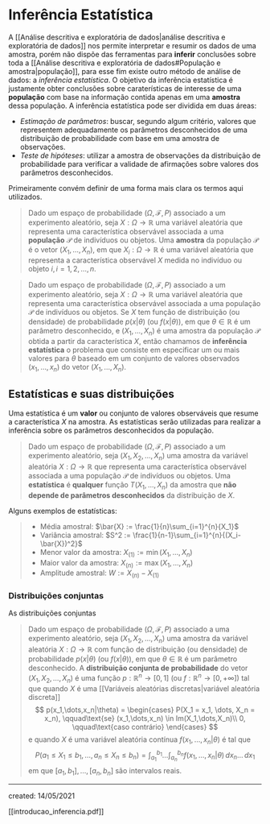 # Inferência Estatística
A [[Análise descritiva e exploratória de dados|análise descritiva e exploratória de dados]] nos permite interpretar e resumir os dados de uma amostra, porém não dispõe das ferramentas para **inferir** conclusões sobre toda a [[Análise descritiva e exploratória de dados#População e amostra|população]], para esse fim existe outro método de análise de dados: a *inferência estatística*.
O objetivo da inferência estatística é justamente obter conclusões sobre caraterísticas de interesse de uma **população** com base na informação contida apenas em uma **amostra** dessa população. A inferência estatística pode ser dividida em duas áreas:

- *Estimação de parâmetros*: buscar, segundo algum critério, valores que representem adequadamente os parâmetros desconhecidos de uma distribuição de probabilidade com base em uma amostra de observações.
- *Teste de hipóteses*: utilizar a amostra de observações da distribuição de probabilidade para verificar a validade de afirmações sobre valores dos parâmetros desconhecidos.

Primeiramente convém definir de uma forma mais clara os termos aqui utilizados.

> Dado um espaço de probabilidade $(\Omega, \mathcal{F}, P)$ associado a um experimento aleatório, seja $X : \Omega \rightarrow \mathbb{R}$ uma variável aleatória que representa uma característica observável associada a uma **população** $\mathcal{P}$ de indivíduos ou objetos. Uma **amostra** da população $\mathcal{P}$ é o vetor $(X_1,\dots,X_n)$, em que $X_i : \Omega \rightarrow \mathbb{R}$ é uma variável aleatória que representa a característica observável $X$ medida no indivíduo ou objeto $i,i=1,2,\dots, n$.

> Dado um espaço de probabilidade $(\Omega, \mathcal{F}, P)$ associado a um experimento aleatório, seja $X : \Omega \rightarrow \mathbb{R}$ uma variável aleatória que representa uma característica observável associada a uma população $\mathcal{P}$ de indivíduos ou objetos. Se $X$ tem função de distribuição (ou densidade) de probabilidade $p(x|\theta)$ (ou $f(x|\theta)$), em que $\theta \in \mathbb{R}$ é um parâmetro desconhecido, e $(X_1,\dots,X_n)$ é uma amostra da população $\mathcal{P}$ obtida a partir da característica $X$, então chamamos de **inferência estatística** o problema que consiste em especificar um ou mais valores para $\theta$ baseado em um conjunto de valores observados $(x_1,\dots,x_n)$ do vetor $(X_1,\dots,X_n)$.

## Estatísticas e suas distribuições
Uma estatística é um **valor** ou conjunto de valores observáveis que resume a característica $X$ na amostra. As estatísticas serão utilizadas para realizar a inferência sobre os parâmetros desconhecidos da população.

> Dado um espaço de probabilidade $(\Omega, \mathcal{F}, P)$ associado a um experimento aleatório, seja $(X_1, X_2, \dots, X_n)$ uma amostra da variável aleatória $X : \Omega \rightarrow \mathbb{R}$ que representa uma característica observável associada a uma população $\mathcal{P}$ de indivíduos ou objetos. Uma **estatística** é **qualquer** função $T(X_1,\dots,X_n)$ da amostra que **não depende de parâmetros desconhecidos** da distribuição de $X$.

Alguns exemplos de estatísticas:

> - Média amostral: $\bar{X} := \frac{1}{n}\sum_{i=1}^{n}{X_1}$
> - Variância amostral: $S^2 := \frac{1}{n-1}\sum_{i=1}^{n}{(X_i-\bar{X})^2}$
> - Menor valor da amostra: $X_{(1)} := \min{(X_1,\dots,X_n)}$
> - Maior valor da amostra: $X_{(n)} := \max{(X_1,\dots,X_n)}$
> - Amplitude amostral: $W := X_{(n)} - X_{(1)}$

### Distribuições conjuntas
As distribuições conjuntas

> Dado um espaço de probabilidade $(\Omega, \mathcal{F}, P)$ associado a uma experimento aleatório, seja $(X_1, X_2, \dots, X_n)$ uma amostra da variável aleatória $X : \Omega \rightarrow \mathbb{R}$ com função de distribuição (ou densidade) de probabilidade $p(x|\theta)$ (ou $f(x|\theta)$), em que $\theta \in \mathbb{R}$ é um parâmetro desconhecido. A **distribuição conjunta de probabilidade** do vetor $(X_1, X_2, \dots, X_n)$ é uma função $p : \mathbb{R}^n \rightarrow [0,1]$ (ou $f : \mathbb{R}^n \rightarrow [0,+\infty]$) tal que quando $X$ é uma [[Variáveis aleatórias discretas|variável aleatória discreta]]
>$$
  p(x_1,\dots,x_n|\theta) =
  \begin{cases}
  P(X_1 = x_1, \dots, X_n = x_n), \qquad\text{se} (x_1,\dots,x_n) \in Im(X_1,\dots,X_n)\\
  0, \qquad\text{caso contrário}
  \end{cases}
>$$
>e quando $X$ é uma variável aleatória contínua $f(x_1,\dots,x_n|\theta)$ é tal que
>$$
  P(a_1 \leq X_1 \leq b_1, \dots, a_n \leq X_n \leq b_n) =
  \int_{a_1}^{b_1}{\dots \int_{a_n}^{b_n}{f(x_1,\dots,x_n|\theta)}\,dx_n}\dots\,dx_1
>$$
> em que $[a_1,b_1], \dots, [a_n, b_n]$ são intervalos reais.



---

created: 14/05/2021

[[introducao_inferencia.pdf]]
